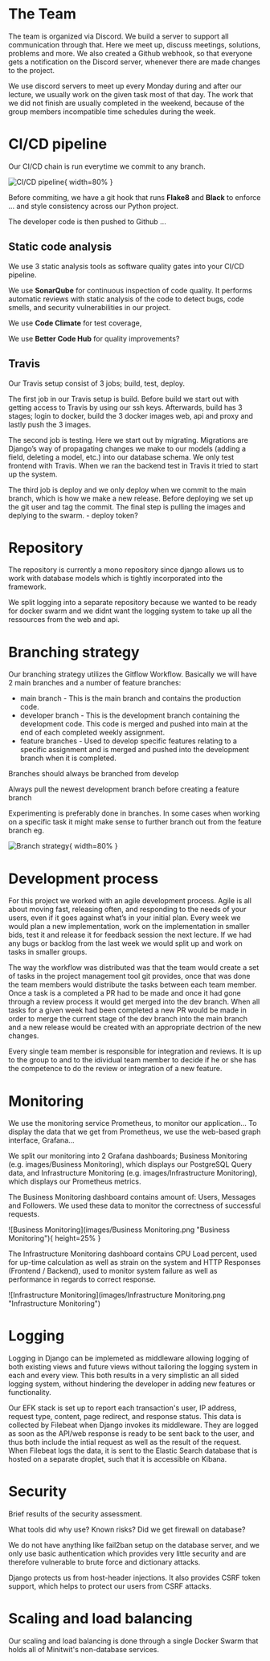 
# The Team

The team is organized via Discord. We build a server to support all communication through that.
Here we meet up, discuss meetings, solutions, problems and more. We also created a Github webhook, so that everyone gets a notification on the Discord server, whenever there are made changes to the project.

We use discord servers to meet up every Monday during and after our lecture, we usually work on the given task most of that day. The work that we did not finish are usually completed in the weekend, because of the group members incompatible time schedules during the week.

# CI/CD pipeline

Our CI/CD chain is run everytime we commit to any branch.

![CI/CD pipeline](images/CICD.png "CI/CD pipeline"){ width=80% }

Before commiting, we have a git hook that runs **Flake8** and **Black** to enforce ... and style consistency across our Python project.

The developer code is then pushed to Github ...

## Static code analysis

We use 3 static analysis tools as software quality gates into your CI/CD pipeline.

We use **SonarQube** for continuous inspection of code quality. It performs automatic reviews with static analysis of the code to detect bugs, code smells, and security vulnerabilities in our project.

We use **Code Climate** for test coverage, 

We use **Better Code Hub** for quality improvements?

## Travis 

Our Travis setup consist of 3 jobs; build, test, deploy.

The first job in our Travis setup is build. Before build we start out with getting access to Travis by using our ssh keys. Afterwards, build has 3 stages; login to docker, build the 3 docker images web, api and proxy and lastly push the 3 images.

The second job is testing. Here we start out by migrating. Migrations are Django’s way of propagating changes we make to our models (adding a field, deleting a model, etc.) into our database schema. We only test frontend with Travis. When we ran the backend test in Travis it tried to start up the system.

The third job is deploy and we only deploy when we commit to the main branch, which is how we make a new release. Before deploying we set up the git user and tag the commit. The final step is pulling the images and deplying to the swarm. - deploy token?

# Repository

The repository is currently a mono repository since django allows us to work with database models which is tightly incorporated into the framework. 

We split logging into a separate repository because we wanted to be ready for docker swarm and we didnt want the logging system to take up all the ressources from the web and api.

# Branching strategy

Our branching strategy utilizes the Gitflow Workflow. Basically we will have 2 main branches and a number of feature branches:

- main branch - This is the main branch and contains the production code.
- developer branch - This is the development branch containing the development code. This code is merged and pushed into main at the end of each completed weekly assignment.
- feature branches - Used to develop specific features relating to a specific assignment and is merged and pushed into the development branch when it is completed.

Branches should always be branched from develop

Always pull the newest development branch before creating a feature branch

Experimenting is preferably done in branches. In some cases when working on a specific task it might make sense to further branch out from the feature branch eg.

![Branch strategy](images/branch.png "Branch strategy"){ width=80% }

# Development process

For this project we worked with an agile development process. Agile is all about moving fast, releasing often, and responding to the needs of your users, even if it goes against what’s in your initial plan. Every week we would plan a new implementation, work on the implementation in smaller bids, test it and release it for feedback session the next lecture. If we had any bugs or backlog from the last week we would split up and work on tasks in smaller groups. 

The way the workflow was distributed was that the team would create a set of tasks in the project management tool git provides, once that was done the team members would distribute the tasks between each team member. Once a task is a completed a PR had to be made and once it had gone through a review process it would get merged into the dev branch. When all tasks for a given week had been completed a new PR would be made in order to merge the current stage of the dev branch into the main branch and a new release would be created with an appropriate dectrion of the new changes.

Every single team member is responsible for integration and reviews. It is up to the group to and to the idividual team member to decide if he or she has the competence to do the review or integration of a new feature.

# Monitoring

We use the monitoring service Prometheus, to monitor our application...
To display the data that we get from Prometheus, we use the web-based graph interface, Grafana...

We split our monitoring into 2 Grafana dashboards; Business Monitoring (e.g. images/Business Monitoring), which displays our PostgreSQL Query data, and Infrastructure Monitoring (e.g. images/Infrastructure Monitoring), which displays our Prometheus metrics.

The Business Monitoring dashboard contains amount of: Users, Messages and Followers. We used these data to monitor the correctness of successful requests.

![Business Monitoring](images/Business Monitoring.png "Business Monitoring"){ height=25% }

The Infrastructure Monitoring dashboard contains CPU Load percent, used for up-time calculation as well as strain on the system and HTTP Responses (Frontend / Backend), used to monitor system failure as well as performance in regards to correct response.

![Infrastructure Monitoring](images/Infrastructure Monitoring.png "Infrastructure Monitoring")


# Logging

Logging in Django can be implemeted as middleware allowing logging of both existing views and future views without tailoring the logging system in each and every view. This both results in a very simplistic an all sided logging system, without hindering the developer in adding new features or functionality.

Our EFK stack is set up to report each transaction's user, IP address, request type, content, page redirect, and response status. This data is collected by Filebeat when Django invokes its middleware. They are logged as soon as the API/web response is ready to be sent back to the user, and thus both include the intial request as well as the result of the request. When Filebeat logs the data, it is sent to the Elastic Search database that is hosted on a separate droplet, such that it is accessible on Kibana.

# Security

Brief results of the security assessment.

What tools did why use?
Known risks?
Did we get firewall on database?

We do not have anything like fail2ban setup on the database server, and we only use basic authentication which provides very little security and are therefore vulnerable to brute force and dictionary attacks.

Django protects us from host-header injections. It also provides CSRF token support, which helps to protect our users from CSRF attacks. 

# Scaling and load balancing

Our scaling and load balancing is done through a single Docker Swarm that holds all of Minitwit's non-database services. 